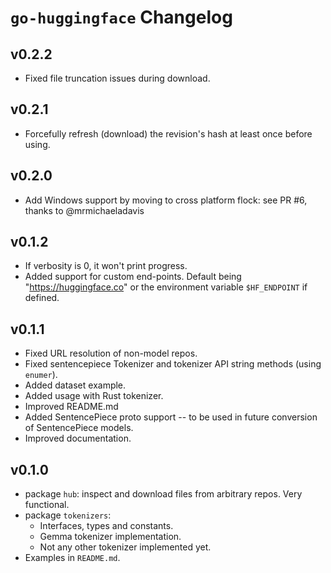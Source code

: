 # `go-huggingface` Changelog

## v0.2.2

* Fixed file truncation issues during download.

## v0.2.1

* Forcefully refresh (download) the revision's hash at least once before using.

## v0.2.0

* Add Windows support by moving to cross platform flock: see PR #6, thanks to @mrmichaeladavis

## v0.1.2

* If verbosity is 0, it won't print progress.
* Added support for custom end-points. Default being "https://huggingface.co" or the environment variable
  `$HF_ENDPOINT` if defined.

## v0.1.1

* Fixed URL resolution of non-model repos.
* Fixed sentencepiece Tokenizer and tokenizer API string methods (using `enumer`).
* Added dataset example. 
* Added usage with Rust tokenizer.
* Improved README.md
* Added SentencePiece proto support -- to be used in future conversion of SentencePiece models.
* Improved documentation.

## v0.1.0

* package `hub`: inspect and download files from arbitrary repos. Very functional.
* package `tokenizers`:
	* Interfaces, types and constants.
	* Gemma tokenizer implementation.
	* Not any other tokenizer implemented yet.
* Examples in `README.md`.
